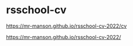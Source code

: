 # rsschool-cv

https://mr-manson.github.io/rsschool-cv-2022/cv

https://mr-manson.github.io/rsschool-cv-2022/
